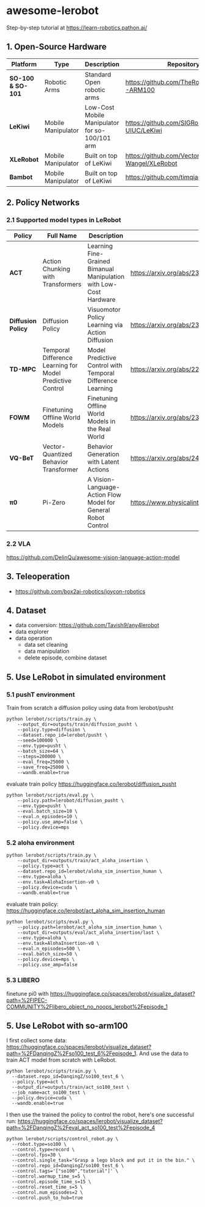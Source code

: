 # awesome-lerobot

Step-by-step tutorial at https://learn-robotics.pathon.ai/

## 1. Open-Source Hardware

| **Platform** | **Type** | **Description** | **Repository** |
|--------------|----------|-----------------|----------------|
| **SO-100 & SO-101** | Robotic Arms | Standard Open robotic arms | https://github.com/TheRobotStudio/SO-ARM100 |
| **LeKiwi** | Mobile Manipulator | Low-Cost Mobile Manipulator for so-100/101 arm | https://github.com/SIGRobotics-UIUC/LeKiwi |
| **XLeRobot** | Mobile Manipulator | Built on top of LeKiwi | https://github.com/Vector-Wangel/XLeRobot |
| **Bambot** | Mobile Manipulator | Built on top of LeKiwi | https://github.com/timqian/bambot |

## 2. Policy Networks

### 2.1 Supported model types in LeRobot

| **Policy** | **Full Name** | **Description** | **Paper** |
|------------|---------------|-----------------|-----------|
| **ACT** | Action Chunking with Transformers | Learning Fine-Grained Bimanual Manipulation with Low-Cost Hardware | https://arxiv.org/abs/2304.13705 |
| **Diffusion Policy** | Diffusion Policy | Visuomotor Policy Learning via Action Diffusion | https://arxiv.org/abs/2303.04137 |
| **TD-MPC** | Temporal Difference Learning for Model Predictive Control | Model Predictive Control with Temporal Difference Learning | https://arxiv.org/abs/2203.04955 |
| **FOWM** | Finetuning Offline World Models | Finetuning Offline World Models in the Real World | https://arxiv.org/abs/2310.16029 |
| **VQ-BeT** | Vector-Quantized Behavior Transformer | Behavior Generation with Latent Actions | https://arxiv.org/abs/2403.03181 |
| **π0** | Pi-Zero | A Vision-Language-Action Flow Model for General Robot Control | https://www.physicalintelligence.company/download/pi0.pdf |

### 2.2 VLA
https://github.com/DelinQu/awesome-vision-language-action-model

## 3. Teleoperation
* https://github.com/box2ai-robotics/joycon-robotics


## 4. Dataset
* data conversion: https://github.com/Tavish9/any4lerobot
* data explorer
* data operation
    * data set cleaning
    * data manipulation
    * delete episode, combine dataset


## 5. Use LeRobot in simulated environment
### 5.1 pushT environment
Train from scratch a diffusion policy using data from lerobot/pusht
```
python lerobot/scripts/train.py \
    --output_dir=outputs/train/diffusion_pusht \
    --policy.type=diffusion \
    --dataset.repo_id=lerobot/pusht \
    --seed=100000 \
    --env.type=pusht \
    --batch_size=64 \
    --steps=200000 \
    --eval_freq=25000 \
    --save_freq=25000 \
    --wandb.enable=true
```
evaluate train policy https://huggingface.co/lerobot/diffusion_pusht
```
python lerobot/scripts/eval.py \
    --policy.path=lerobot/diffusion_pusht \
    --env.type=pusht \
    --eval.batch_size=10 \
    --eval.n_episodes=10 \
    --policy.use_amp=false \
    --policy.device=mps
```

### 5.2 aloha environment
```
python lerobot/scripts/train.py \
    --output_dir=outputs/train/act_aloha_insertion \
    --policy.type=act \
    --dataset.repo_id=lerobot/aloha_sim_insertion_human \
    --env.type=aloha \
    --env.task=AlohaInsertion-v0 \
    --policy.device=cuda \
    --wandb.enable=true
```
evaluate train policy: https://huggingface.co/lerobot/act_aloha_sim_insertion_human
```
python lerobot/scripts/eval.py \
    --policy.path=lerobot/act_aloha_sim_insertion_human \
    --output_dir=outputs/eval/act_aloha_insertion/last \
    --env.type=aloha \
    --env.task=AlohaInsertion-v0 \
    --eval.n_episodes=500 \
    --eval.batch_size=50 \
    --policy.device=mps \
    --policy.use_amp=false
```

### 5.3 LIBERO
finetune pi0 with https://huggingface.co/spaces/lerobot/visualize_dataset?path=%2FIPEC-COMMUNITY%2Flibero_object_no_noops_lerobot%2Fepisode_1


## 5. Use LeRobot with so-arm100
I first collect some data: https://huggingface.co/spaces/lerobot/visualize_dataset?path=%2FDanqingZ%2Fso100_test_6%2Fepisode_1. And use the data to train ACT model from scratch with LeRobot.

```
python lerobot/scripts/train.py \
  --dataset.repo_id=DanqingZ/so100_test_6 \
  --policy.type=act \
  --output_dir=outputs/train/act_so100_test \
  --job_name=act_so100_test \
  --policy.device=cuda \
  --wandb.enable=true
```
I then use the trained the policy to control the robot, here's one successful run: https://huggingface.co/spaces/lerobot/visualize_dataset?path=%2FDanqingZ%2Feval_act_so100_test%2Fepisode_4

```
python lerobot/scripts/control_robot.py \
  --robot.type=so100 \
  --control.type=record \
  --control.fps=30 \
  --control.single_task="Grasp a lego block and put it in the bin." \
  --control.repo_id=DanqingZ/so100_test_6 \
  --control.tags='["so100","tutorial"]' \
  --control.warmup_time_s=5 \
  --control.episode_time_s=15 \
  --control.reset_time_s=5 \
  --control.num_episodes=2 \
  --control.push_to_hub=true
```